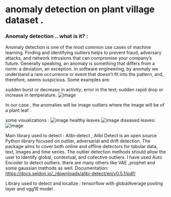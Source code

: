 #  anomaly detection on plant village dataset . 
### Anomaly detection .. what is it? :
Anomaly detection is one of the most common use cases of machine learning. Finding and identifying outliers helps to prevent fraud, adversary attacks, and network intrusions that can compromise your company’s future.
Generally speaking, an anomaly is something that differs from a norm: a deviation, an exception. In software engineering, by anomaly we understand a rare occurrence or event that doesn’t fit into the pattern, and, therefore, seems suspicious. Some examples are:

sudden burst or decrease in activity;
error in the text;
sudden rapid drop or increase in temperature.
![image](https://user-images.githubusercontent.com/95174361/197326075-9cd0042e-06d7-4d1e-9e07-6391a6afb1c5.png)


In our case , the anomalies will be image outliers where the image will be of a plant leaf . 

some visualizations : 
![image](https://user-images.githubusercontent.com/95174361/197326145-248b0e77-a60d-42e3-b533-35694da0fdbf.png)
healthy leaves 
![image](https://user-images.githubusercontent.com/95174361/197326174-0cc09810-d855-4add-a447-46772dd195d8.png)
diseased leaves:
![image](https://user-images.githubusercontent.com/95174361/197326191-c490d81f-21bd-4096-a7bb-3a1fd69337a3.png)

Main library used to detect : Alibi-detect ,
Alibi Detect is an open source Python library focused on outlier, adversarial and drift detection. The package aims to cover both online and offline detectors for tabular data, text, images and time series. The outlier detection methods should allow the user to identify global, contextual, and collective outliers.
I have used Auto Encoder to detect outliers. there are many others like VAE ,prophet and some gaussian methods as well.
Documentation: https://docs.seldon.io/_/downloads/alibi-detect/en/v0.5.1/pdf/

Library used to detect and localize : tensorflow with globalAverage pooling layer and vgg16 model . 
